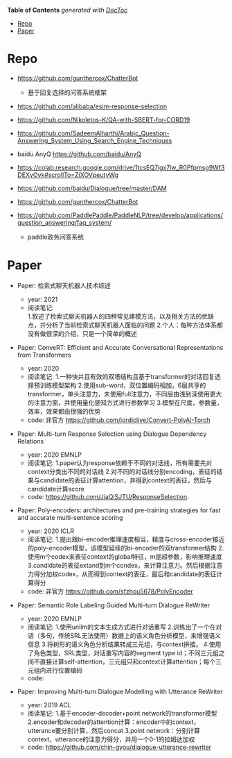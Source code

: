 <!-- START doctoc generated TOC please keep comment here to allow auto update -->
<!-- DON'T EDIT THIS SECTION, INSTEAD RE-RUN doctoc TO UPDATE -->
**Table of Contents**  *generated with [DocToc](https://github.com/thlorenz/doctoc)*

- [Repo](#repo)
- [Paper](#paper)

<!-- END doctoc generated TOC please keep comment here to allow auto update -->



# Repo

- https://github.com/gunthercox/ChatterBot
  - 基于回复选择的问答系统框架

- https://github.com/alibaba/esim-response-selection

- https://github.com/Nikoletos-K/QA-with-SBERT-for-CORD19

- https://github.com/SadeemAlharthi/Arabic_Question-Answering_System_Using_Search_Engine_Techniques

- baidu AnyQ https://github.com/baidu/AnyQ

- https://colab.research.google.com/drive/1tcsEQ7igx7lw_R0Pfpmsg9Wf3DEXyOvk#scrollTo=ZiXOVpeutyWg

- https://github.com/baidu/Dialogue/tree/master/DAM

- https://github.com/gunthercox/ChatterBot

- https://github.com/PaddlePaddle/PaddleNLP/tree/develop/applications/question_answering/faq_system/
  - paddle政务问答系统  
  
  
# Paper

- Paper: 检索式聊天机器人技术综述  
  - year: 2021    
  - 阅读笔记:      
    1.叙述了检索式聊天机器人的四种常见建模方法，以及相关方法的优缺点，并分析了当前检索式聊天机器人面临的问题
    2.个人：每种方法体系都没有做很深的介绍，只是一个简单的概述     

- Paper: ConveRT: Efficient and Accurate Conversational Representations from Transformers
  - year: 2020
  - 阅读笔记: 
    1.一种快并且有效的双塔结构且基于transformer的对话回复选择预训练模型架构
    2.使用sub-word，双位置编码相加，6层共享的transformer，单头注意力，未使用full注意力，不同层由浅到深使用更大的注意力窗，并使用量化感知方式进行参数学习
    3.模型在尺度，参数量，效率，效果都由很强的优势
  - code: 非官方 https://github.com/jordiclive/Convert-PolyAI-Torch

- Paper: Multi-turn Response Selection using Dialogue Dependency Relations
  - year: 2020 EMNLP
  - 阅读笔记: 
    1.paper认为response依赖于不同的对话线，所有需要先对context分类出不同的对话线
    2.对不同的对话线分别encoding，表征的结果与candidate的表征计算attention，并得到context的表征，然后与candidate计算score
  - code: https://github.com/JiaQiSJTU/ResponseSelection.

- Paper: Poly-encoders: architectures and pre-training strategies for fast and accurate multi-sentence scoring
  - year: 2020 ICLR
  - 阅读笔记: 
    1.提出跟bi-encoder推理速度相当，精度与cross-encoder接近的poly-encoder模型，该模型延续的bi-encoder的双transformer结构
    2.使用m个codex来表征context的global特征，m是超参数，影响推理速度
    3.candidate的表征extand到m个condex，来计算注意力。然后根据注意力得分加权codex，从而得到context的表征，最后和candidate的表征计算得分
  - code: 非官方 https://github.com/sfzhou5678/PolyEncoder
  
- Paper: Semantic Role Labeling Guided Multi-turn Dialogue ReWriter
  - year: 2020 EMNLP
  - 阅读笔记: 
    1.使用unilm的文本生成方式进行对话重写
    2.训练出了一个在对话（多句，传统SRL无法使用）数据上的语义角色分析模型，来增强语义信息
    3.将树形的语义角色分析结果转成三元组，与context拼接。
    4.使用了角色类型，SRL类型，对话重写内容的segment type id；不同三元组之间不直接计算self-attention，三元组只和context计算attention；每个三元组内进行位置编码
  - code: 
  
- Paper: Improving Multi-turn Dialogue Modelling with Utterance ReWriter
  - year: 2019 ACL
  - 阅读笔记: 
    1.基于encoder-decoder+point network的transformer模型
    2.encoder和decoder的attention计算：encoder中的context，utterance要分别计算，然后concat
    3.point network：分别计算context，utterance的注意力得分，并用一个0-1的拉姆达加权
  - code: https://github.com/chin-gyou/dialogue-utterance-rewriter